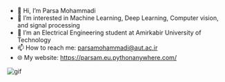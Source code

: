 - 👋 Hi, I’m Parsa Mohammadi
- 👀 I’m interested in Machine Learning, Deep Learning, Computer vision, and signal processing
- :closed_book: I’m an Electrical Engineering student at Amirkabir University of Technology
- 📫 How to reach me: parsamohammadi@aut.ac.ir
- :globe_with_meridians: My website: https://parsam.eu.pythonanywhere.com/

![gif](https://user-images.githubusercontent.com/74038190/212284145-bf2c01a8-c448-4f1a-b911-996024c84606.gif)
